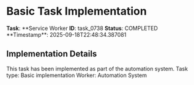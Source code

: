 # Basic Task Implementation

**Task**: **Service Worker
**ID**: task_0738
**Status**: COMPLETED
**Timestamp\*\*: 2025-09-18T22:48:34.387081

## Implementation Details

This task has been implemented as part of the automation system.
Task type: Basic implementation
Worker: Automation System
